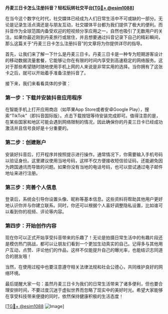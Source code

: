 **丹麦三日卡怎么注册抖音？轻松玩转社交平台[[TG💪+ @esim1088](https://t.me/s/esim1088)]**

在当今这个数字化时代，社交媒体已经成为人们日常生活中不可或缺的一部分。无论是记录生活点滴还是与朋友互动，社交媒体平台都为我们提供了极大的便利。而抖音作为全球范围内备受欢迎的短视频分享应用之一，自然也吸引了无数用户的关注。如果你最近刚到丹麦旅行或居住，并且想要通过抖音记录下自己的精彩瞬间，那么这篇关于“丹麦三日卡怎么注册抖音”的文章将为你提供详尽的指导。

首先，让我们来了解一下什么是丹麦三日卡。丹麦三日卡是一种专为短期游客设计的移动数据流量套餐，它能够让你在有限的时间内享受到高速稳定的网络服务。这对于那些希望随时随地使用手机上网的人来说是非常实用的选择。当你拥有了这张卡之后，就可以开始着手准备注册抖音了。

接下来，我们来看看具体的步骤：

### 第一步：下载并安装抖音应用程序

在智能手机上打开应用商店（如苹果App Store或者安卓Google Play），搜索“TikTok”（即抖音国际版）。点击下载按钮等待安装完成即可。值得注意的是，在某些国家和地区可能会遇到网络限制的情况，因此确保你的丹麦三日卡已经成功激活并且信号良好是十分重要的。

### 第二步：创建账户

安装好抖音后，打开程序并按照提示进行操作。通常情况下，你需要输入手机号码以验证身份。这里建议使用当地号码，这样不仅方便接收短信验证码，还能避免因为跨国通讯而导致的问题。如果你没有当地的电话号码，也可以尝试通过电子邮件地址来进行注册。

### 第三步：完善个人信息

登录后，系统会引导你设置头像、昵称等基本信息。这些资料将帮助其他用户更好地认识你并与你建立联系。同时，你还可以根据个人喜好调整隐私设置，比如谁可以看到你的视频、评论等内容。

### 第四步：开始创作内容

现在你可以正式开始享受抖音带来的乐趣了！无论是拍摄日常生活中的有趣片段还是模仿热门挑战，都可以让朋友们看到一个更加生动真实的自己。记得多与其他用户互动，点赞、评论他们的作品，这样不仅能提升自己的曝光率，也能结识志同道合的朋友哦！

当然，在使用过程中也要注意遵守相关法律法规和社会公德心，共同维护良好的网络环境。

最后提醒大家一句：虽然丹麦三日卡为我们的日常生活带来了诸多便利，但也要合理安排时间，不要过度沉迷于虚拟世界而忽略了现实中的美好时光。希望大家能够在享受科技带来便捷的同时，依然保持健康积极的生活态度！

[[TG💪+ @esim1088](https://t.me/s/esim1088) ![Image](https://i.postimg.cc/4NQfJmqS/Snipaste-2025-05-13-00-14-12.png)]